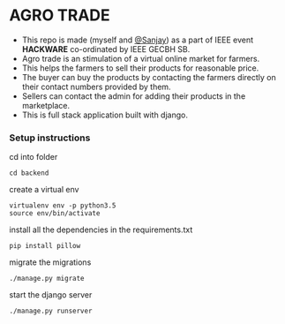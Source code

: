 # AGRO TRADE
* This repo is made (myself and [@Sanjay](https://github.com/codebysanjay))  as a part of IEEE event <b>HACKWARE</b> co-ordinated by IEEE GECBH SB.
* Agro trade is an stimulation of a virtual online market for farmers.
* This helps the farmers to sell their products for reasonable price.
* The buyer can buy the products by contacting the farmers directly on their contact numbers provided by them.
* Sellers can contact the admin for adding their products in the marketplace.
* This is full stack application built with django.

### Setup instructions

cd into folder 

    cd backend

create a virtual env    

    virtualenv env -p python3.5  
    source env/bin/activate    

install all the dependencies in the requirements.txt    

    pip install pillow

migrate the migrations

    ./manage.py migrate

start the django server

    ./manage.py runserver
